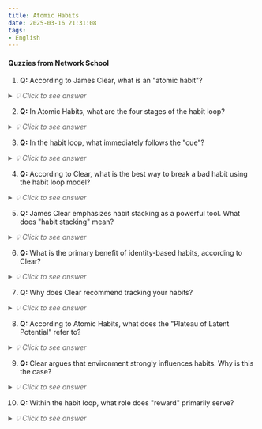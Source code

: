 ```yaml
---
title: Atomic Habits
date: 2025-03-16 21:31:08
tags:
- English
---
```


#### Quzzies from Network School

1. **Q:** According to James Clear, what is an "atomic habit"?
<details>
<summary style="color: #666; font-style: italic;">💡 Click to see answer</summary>
<div style="background-color: #f0f0f0; padding: 10px; border-left: 3px solid #4CAF50;">
A tiny, consistent action that compounds over time
</div>
</details>

2. **Q:** In Atomic Habits, what are the four stages of the habit loop?
<details>
<summary style="color: #666; font-style: italic;">💡 Click to see answer</summary>
<div style="background-color: #f0f0f0; padding: 10px; border-left: 3px solid #4CAF50;">
Cue, Craving, Response, Reward
</div>
</details>

3. **Q:** In the habit loop, what immediately follows the "cue"?
<details>
<summary style="color: #666; font-style: italic;">💡 Click to see answer</summary>
<div style="background-color: #f0f0f0; padding: 10px; border-left: 3px solid #4CAF50;">
Craving
</div>
</details>

4. **Q:** According to Clear, what is the best way to break a bad habit using the habit loop model?
<details>
<summary style="color: #666; font-style: italic;">💡 Click to see answer</summary>
<div style="background-color: #f0f0f0; padding: 10px; border-left: 3px solid #4CAF50;">
Remove or avoid cues that trigger the craving
</div>
</details>

5. **Q:** James Clear emphasizes habit stacking as a powerful tool. What does "habit stacking" mean?
<details>
<summary style="color: #666; font-style: italic;">💡 Click to see answer</summary>
<div style="background-color: #f0f0f0; padding: 10px; border-left: 3px solid #4CAF50;">
Pairing a new habit with an existing habit
</div>
</details>

6. **Q:** What is the primary benefit of identity-based habits, according to Clear?
<details>
<summary style="color: #666; font-style: italic;">💡 Click to see answer</summary>
<div style="background-color: #f0f0f0; padding: 10px; border-left: 3px solid #4CAF50;">
Becoming the type of person who achieves your goals
</div>
</details>

7. **Q:** Why does Clear recommend tracking your habits?
<details>
<summary style="color: #666; font-style: italic;">💡 Click to see answer</summary>
<div style="background-color: #f0f0f0; padding: 10px; border-left: 3px solid #4CAF50;">
It provides immediate evidence of progress and reinforces behavior
</div>
</details>

8. **Q:** According to Atomic Habits, what does the "Plateau of Latent Potential" refer to?
<details>
<summary style="color: #666; font-style: italic;">💡 Click to see answer</summary>
<div style="background-color: #f0f0f0; padding: 10px; border-left: 3px solid #4CAF50;">
The delay before noticeable results appear despite consistent effort
</div>
</details>

9. **Q:** Clear argues that environment strongly influences habits. Why is this the case?
<details>
<summary style="color: #666; font-style: italic;">💡 Click to see answer</summary>
<div style="background-color: #f0f0f0; padding: 10px; border-left: 3px solid #4CAF50;">
Environment shapes cues and triggers that prompt behavior
</div>
</details>

10. **Q:** Within the habit loop, what role does "reward" primarily serve?
<details>
<summary style="color: #666; font-style: italic;">💡 Click to see answer</summary>
<div style="background-color: #f0f0f0; padding: 10px; border-left: 3px solid #4CAF50;">
It satisfies cravings and reinforces the habit
</div>
</details>


